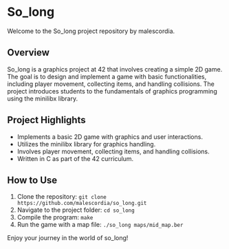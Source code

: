 # So_long

Welcome to the So_long project repository by malescordia.

## Overview
So_long is a graphics project at 42 that involves creating a simple 2D game. The goal is to design and implement a game with basic functionalities, including player movement, collecting items, and handling collisions. The project introduces students to the fundamentals of graphics programming using the minilibx library.

## Project Highlights
- Implements a basic 2D game with graphics and user interactions.
- Utilizes the minilibx library for graphics handling.
- Involves player movement, collecting items, and handling collisions.
- Written in C as part of the 42 curriculum.

## How to Use
1. Clone the repository: `git clone https://github.com/malescordia/so_long.git`
2. Navigate to the project folder: `cd so_long`
3. Compile the program: `make`
4. Run the game with a map file: `./so_long maps/mid_map.ber`

Enjoy your journey in the world of so_long!
